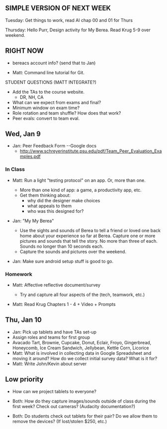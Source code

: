 ##  SIMPLE VERSION OF NEXT WEEK

Tuesday: Get things to work, read AI chap 00 and 01 for Thurs

Thursday: Hello Purr, Design activity for My Berea. Read Krug 5-9 over weekend.

## RIGHT NOW

* bereacs account info? (send that to Jan)

* Matt: Command line tutorial for Git.

STUDENT QUESTIONS (MATT INTEGRATE?)

* Add the TAs to the course website.
  * DR, NH, CA
* What can we expect from exams and final?
* Minimum window on exam time?
* Role rotation and team shuffle? How does that work?
* Peer evals: convert to team eval.


## Wed, Jan 9

* Jan: Peer Feedback Form --Google docs
  * http://www.schreyerinstitute.psu.edu/pdf/Team_Peer_Evaluation_Examples.pdf


### In Class
* Matt: Run a light "testing protocol" on an app. Or, more than one.
  * More than one kind of app: a game, a productivity app, etc.
  * Get them thinking about: 
    * why did the designer make choices
    * what appeals to them 
    * who was this designed for?

* Jan: "My My Berea"
  * Use the sights and sounds of Berea to tell a friend or loved one back home about your experience so far at Berea. Capture one or more pictures and sounds that tell the story. No more than three of each. Sounds no longer than 10 seconds each.
  * Capture the sounds and pictures over the weekend.

* Jan: Make sure android setup stuff is good to go.

### Homework
* Matt: Affective reflective document/survey
  * Try and capture all four aspects of the (tech, teamwork, etc.)

* Matt: Read Krug Chapters 1 - 4 + Video + Prompts

## Thu, Jan 10

* Jan: Pick up tablets and have TAs set-up
* Assign roles and teams for first group
* Avacado Tart, Brownie, Cupcake, Donut, Eclair, Froyo, Gingerbread, Honeycomb, Ice Cream Sandwich, Jellybean, Kettle Corn, Licorice
* Matt: What is involved in collecting data in Google Spreadsheet and moving it around? How do we collect initial survey data? What is it for?
* Matt: Write John/Kevin about server

## Low priority

* How can we project tablets to everyone? 

* Both: How do they capture images/sounds outside of class during the first week? Check out cameras? (Audacity documentation?)

* Both: Do students check out tablets for their pair? Do we allow them to remove the devices? (If lost/stolen $250, etc.)  
